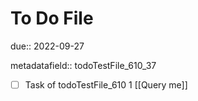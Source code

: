 # To Do File

due:: 2022-09-27

metadatafield:: todoTestFile_610_37

- [ ] Task of todoTestFile_610 1 [[Query me]]
